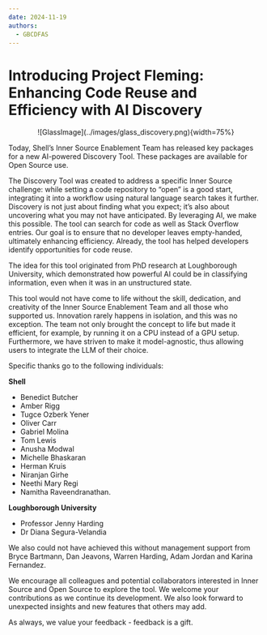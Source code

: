 ```yaml
---
date: 2024-11-19
authors:
  - GBCDFAS
---
```


# Introducing Project Fleming: Enhancing Code Reuse and Efficiency with AI Discovery

<center>
![GlassImage](../images/glass_discovery.png){width=75%} 
</center>

Today, Shell’s Inner Source Enablement Team has released key packages for a new AI-powered Discovery Tool. These packages are available for Open Source use.

<!-- more -->
 
The Discovery Tool was created to address a specific Inner Source challenge: while setting a code repository to “open” is a good start, integrating it into a workflow using natural language search takes it further. Discovery is not just about finding what you expect; it’s also about uncovering what you may not have anticipated. By leveraging AI, we make this possible. The tool can search for code as well as Stack Overflow entries. Our goal is to ensure that no developer leaves empty-handed, ultimately enhancing efficiency. Already, the tool has helped developers identify opportunities for code reuse.
 
The idea for this tool originated from PhD research at Loughborough University, which demonstrated how powerful AI could be in classifying information, even when it was in an unstructured state.
 
This tool would not have come to life without the skill, dedication, and creativity of the Inner Source Enablement Team and all those who supported us. Innovation rarely happens in isolation, and this was no exception. The team not only brought the concept to life but made it efficient, for example, by running it on a CPU instead of a GPU setup. Furthermore, we have striven to make it model-agnostic, thus allowing users to integrate the LLM of their choice.
 
Specific thanks go to the following individuals:
 
**Shell**
 
* Benedict Butcher
* Amber Rigg
* Tugce Ozberk Yener
* Oliver Carr
* Gabriel Molina
* Tom Lewis
* Anusha Modwal
* Michelle Bhaskaran
* Herman Kruis
* Niranjan Girhe
* Neethi Mary Regi
* Namitha Raveendranathan.
 
**Loughborough University**
 
* Professor Jenny Harding
* Dr Diana Segura-Velandia
 
We also could not have achieved this without management support from Bryce Bartmann, Dan Jeavons, Warren Harding, Adam Jordan and Karina Fernandez.
 
We encourage all colleagues and potential collaborators interested in Inner Source and Open Source to explore the tool. We welcome your contributions as we continue its development. We also look forward to unexpected insights and new features that others may add.
 
As always, we value your feedback - feedback is a gift.

